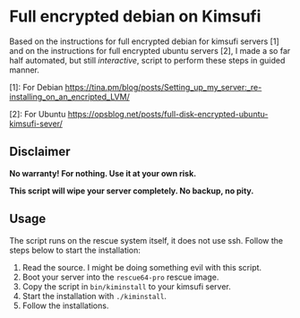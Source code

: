 # Full encrypted debian on Kimsufi

Based on the instructions for full encrypted debian for kimsufi servers [1]
and on the instructions for full encrypted ubuntu servers [2], I made a so
far half automated, but still _interactive_, script to perform these steps in
guided manner.

[1]: For Debian https://tina.pm/blog/posts/Setting_up_my_server:_re-installing_on_an_encripted_LVM/

[2]: For Ubuntu https://opsblog.net/posts/full-disk-encrypted-ubuntu-kimsufi-sever/

## Disclaimer

**No warranty! For nothing. Use it at your own risk.**

**This script will wipe your server completely. No backup, no pity.**

## Usage

The script runs on the rescue system itself, it does not use ssh. Follow the
steps below to start the installation:

1. Read the source. I might be doing something evil with this script.
2. Boot your server into the `rescue64-pro` rescue image.
3. Copy the script in `bin/kiminstall` to your kimsufi server.
4. Start the installation with `./kiminstall`.
5. Follow the installations.
